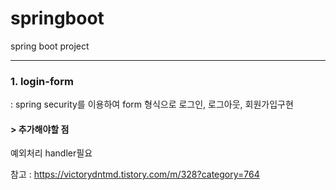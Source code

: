 # springboot
spring boot project

---------------------------------------------------------

### 1. login-form  
 : spring security를 이용하여 form 형식으로 로그인, 로그아웃, 회원가입구현
####  > 추가해야할 점  
예외처리 handler필요  

참고 : https://victorydntmd.tistory.com/m/328?category=764  


